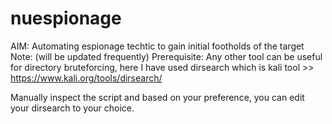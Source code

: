 # nuespionage
AIM: Automating espionage techtic to gain initial footholds of the target
Note:
(will be updated frequently)
Prerequisite:
Any  other tool can be useful for directory bruteforcing, here I have used dirsearch which is kali tool >> https://www.kali.org/tools/dirsearch/

Manually inspect the script and based on your preference, you can edit your dirsearch to your choice.
